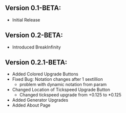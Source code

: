 ## Version 0.1-BETA:
* Initial Release

## Version 0.2-BETA:
* Introduced BreakInfinity

## Version 0.2.1-BETA:
* Added Colored Upgrade Buttons
* Fixed Bug: Notation changes after 1 sextillion
    * problem with dynamic notation from param
* Changed Location of Tickspeed Upgrade Button
    * Changed tickspeed upgrade from +0.125 to *0.125
* Added Generator Upgrades
* Added About Page